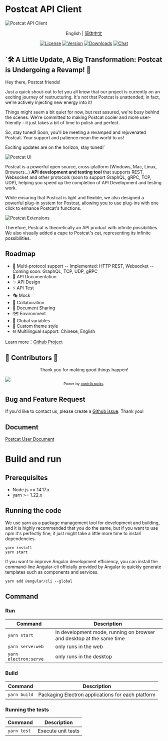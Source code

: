 # Postcat API Client

![Postcat API Client](http://data.eolinker.com/course/QbLMSaJ7f3dcd0b075a7031b31f8acb486e0a090f1bdc8d.jpeg)

<p align="center"><span>English</span> | <a href="README.md">简体中文</a></p>
<p align="center">
  <a href="https://github.com/Postcatlab/postcat"><img src="https://img.shields.io/github/license/Postcatlab/postcat?sanitize=true" alt="License"></a>
  <a href="https://github.com/Postcatlab/postcat/releases"><img src="https://img.shields.io/github/v/release/Postcatlab/postcat?sanitize=true" alt="Version"></a>
  <a href="https://github.com/Postcatlab/postcat/releases"><img src="https://img.shields.io/github/downloads/Postcatlab/postcat/total?sanitize=true" alt="Downloads"></a>
  <a href="https://discord.gg/W3uk39zJCR"><img src="https://img.shields.io/badge/chat-on%20discord-7289da.svg?sanitize=true" alt="Chat"></a>
</p>

## `🛠️ A Little Update, A Big Transformation: Postcat is Undergoing a Revamp! 🚀

Hey there, Postcat friends!

Just a quick shout-out to let you all know that our project is currently on an exciting journey of restructuring. It's not that Postcat is unattended; in fact, we're actively injecting new energy into it!

Things might seem a bit quiet for now, but rest assured, we're busy behind the scenes. We're committed to making Postcat cooler and more user-friendly - it just takes a bit of time to polish and perfect.

So, stay tuned! Soon, you'll be meeting a revamped and rejuvenated Postcat. Your support and patience mean the world to us!

Exciting updates are on the horizon, stay tuned!`

![Postcat UI](https://data.eolink.com/ADAR6cL7e479c785ec305f5c60de95ce1a2a88da408039b)

Postcat is a powerful open source, cross-platform (Windows, Mac, Linux, Browsers...) **API development and testing tool** that supports REST, Websocket and other protocols (soon to support GraphQL, gRPC, TCP, UDP), helping you speed up the completion of API Development and testing work.

While ensuring that Postcat is light and flexible, we also designed a powerful plug-in system for Postcat, allowing you to use plug-ins with one click to enhance Postcat's functions.

![Postcat Extensions](https://data.eolink.com/Yh3r851d2f5575a08b5936720dfb267c067ebe33c2fc5eb)

Therefore, Postcat is theoretically an API product with infinite possibilities. We also visually added a cape to Postcat's cat, representing its infinite possibilities.

## Roadmap

* 🚀 Multi-protocol support
    \-\- Implemented: HTTP REST\, Websocket
    \-\- Coming soon: GraphQL\, TCP\, UDP\, gRPC
* 📕 API Documentation
* ✨ API Design
* ⚡ API Test
* 🎭 Mock
* 🙌 Collaboration
* 🎈 Document Sharing
* 🗺 Environment
* 🧶 Global variables
* 🧩 Custom theme style
* 🌐 Multilingual support: Chinese, English

Learn more：[Github Project](https://github.com/orgs/Postcatlab/projects/3)

## 💪 Contributors 💪
<p align="center">
Thank you for making good things happen!
</p>

<a href="https://github.com/Postcatlab/postcat/graphs/contributors">
  <img src="https://contrib.rocks/image?repo=Postcatlab/postcat" />
</a>

<div align="center">
<sub>Power by <a href="https://contrib.rocks">contrib.rocks</a>.</sub>
</div>

## Bug and Feature Request

If you'd like to contact us, please create a [Github issue](https://github.com/Postcatlab/postcat/issues). Thank you!

## Document

[Postcat User Document](https://docs.postcat.com/)

# Build and run

## Prerequisites

* Node.js >= 14.17.x
* yarn >= 1.22.x

## Running the code

We use yarn as a package management tool for development and building, and it is highly recommended that you do the same, but if you want to use npm it's perfectly fine, it just might take a little more time to install dependencies.

```
yarn install
yarn start
```

If you want to improve Angular development efficiency, you can install the command-line Angular-cli officially provided by Angular to quickly generate templates such as components and services.

```
yarn add @angular/cli --global
```

## Command

### Run

| Command | Description |
| ------- | ----------- |
| `yarn start` | In development mode, running on browser and desktop at the same time |
| `yarn serve:web` | only runs in the web |
| `yarn electron:serve` | only runs in the desktop |

### Build

| Command | Description |
| ------- | ----------- |
| `yarn build` | Packaging Electron applications for each platform |

### Running the tests

| Command | Description |
| ------- | ----------- |
| `yarn test` | Execute unit tests |
